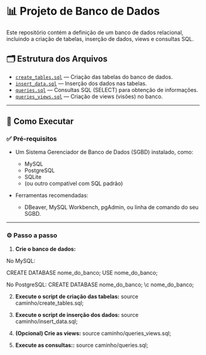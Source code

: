 # 📊 Projeto de Banco de Dados

Este repositório contém a definição de um banco de dados relacional, incluindo a criação de tabelas, inserção de dados, views e consultas SQL.

## 🗂️ Estrutura dos Arquivos

- [`create_tables.sql`](create_tables.sql) — Criação das tabelas do banco de dados.
- [`insert_data.sql`](insert_data.sql) — Inserção dos dados nas tabelas.
- [`queries.sql`](queries.sql) — Consultas SQL (SELECT) para obtenção de informações.
- [`queries_views.sql`](queries_views.sql) — Criação de views (visões) no banco.

---

## 🚀 Como Executar

### ✅ Pré-requisitos

- Um Sistema Gerenciador de Banco de Dados (SGBD) instalado, como:
  - MySQL
  - PostgreSQL
  - SQLite
  - (ou outro compatível com SQL padrão)

- Ferramentas recomendadas:
  - DBeaver, MySQL Workbench, pgAdmin, ou linha de comando do seu SGBD.

---

### ⚙️ Passo a passo

1. **Crie o banco de dados:**

No MySQL:

CREATE DATABASE nome_do_banco;
USE nome_do_banco;

No PostgreSQL:
CREATE DATABASE nome_do_banco;
\c nome_do_banco;

2. **Execute o script de criação das tabelas:**
source caminho/create_tables.sql;

3. **Execute o script de inserção dos dados:**
source caminho/insert_data.sql;

4. **(Opcional) Crie as views:**
source caminho/queries_views.sql;

5. **Execute as consultas::**
source caminho/queries.sql;




